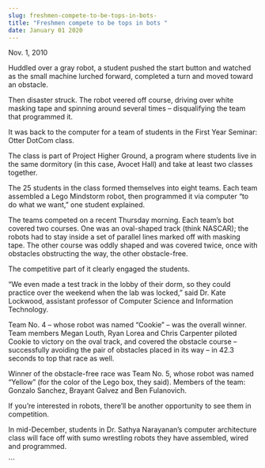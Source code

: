 ```yaml
---
slug: freshmen-compete-to-be-tops-in-bots-
title: "Freshmen compete to be tops in bots "
date: January 01 2020
---
```


 
<p>Nov. 1, 2010</p>
<p>
  Huddled over a gray robot, a student pushed the start button and watched as
  the small machine lurched forward, completed a turn and moved toward an
  obstacle.
</p>
<p>
  Then disaster struck. The robot veered off course, driving over white masking
  tape and spinning around several times – disqualifying the team that
  programmed it.
</p>
<p>
  It was back to the computer for a team of students in the First Year Seminar:
  Otter DotCom class.
</p>
<p>
  The class is part of Project Higher Ground, a program where students live in
  the same dormitory (in this case, Avocet Hall) and take at least two classes
  together.
</p>
<p>
  The 25 students in the class formed themselves into eight teams. Each team
  assembled a Lego Mindstorm robot, then programmed it via computer “to do what
  we want,” one student explained.
</p>
<p>
  The teams competed on a recent Thursday morning. Each team’s bot covered two
  courses. One was an oval-shaped track (think NASCAR); the robots had to stay
  inside a set of parallel lines marked off with masking tape. The other course
  was oddly shaped and was covered twice, once with obstacles obstructing the
  way, the other obstacle-free.
</p>
<p>The competitive part of it clearly engaged the students.</p>
<p>
  “We even made a test track in the lobby of their dorm, so they could practice
  over the weekend when the lab was locked,” said Dr. Kate Lockwood, assistant
  professor of Computer Science and Information Technology.
</p>
<p>
  Team No. 4 – whose robot was named “Cookie” – was the overall winner. Team
  members Megan Louth, Ryan Lorea and Chris Carpenter piloted Cookie to victory
  on the oval track, and covered the obstacle course – successfully avoiding the
  pair of obstacles placed in its way – in 42.3 seconds to top that race as
  well.
</p>
<p>
  Winner of the obstacle-free race was Team No. 5, whose robot was named
  “Yellow” (for the color of the Lego box, they said). Members of the team:
  Gonzalo Sanchez, Brayant Galvez and Ben Fulanovich.
</p>
<p>
  If you’re interested in robots, there’ll be another opportunity to see them in
  competition.
</p>
<p>
  In mid-December, students in Dr. Sathya Narayanan’s computer architecture
  class will face off with sumo wrestling robots they have assembled, wired and
  programmed.
</p>
```

